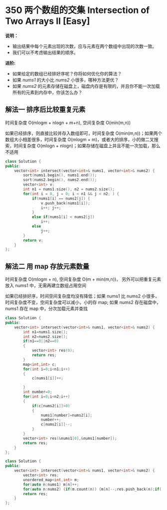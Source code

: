# 350 两个数组的交集 Intersection of Two Arrays II [Easy]

**说明：**

- 输出结果中每个元素出现的次数，应与元素在两个数组中出现的次数一致。
- 我们可以不考虑输出结果的顺序。

**进阶:**

- 如果给定的数组已经排好序呢？你将如何优化你的算法？
- 如果 *nums1* 的大小比 *nums2* 小很多，哪种方法更优？
- 如果 *nums2* 的元素存储在磁盘上，磁盘内存是有限的，并且你不能一次加载所有的元素到内存中，你该怎么办？



## 解法一 排序后比较重复元素

时间复杂度 O(mlogm + nlogn + m+n),  空间复杂度 O(min(m,n))

如果已经排序，则直接比较并存入数组即可，时间复杂度 O(min(m,n))；如果两个数组大小相差很多，时间复杂度 O(mlogm + m)，或者大的排序，小的做二叉搜索，时间复杂度 O(mlogn + nlogn)；如果存储在磁盘上并且不能一次加载，那么不适用



```c++
class Solution {
public:
    vector<int> intersect(vector<int>& nums1, vector<int>& nums2) {
        sort(nums1.begin(), nums1.end());
        sort(nums2.begin(), nums2.end());
        vector<int> v;
        int n1 = nums1.size(), n2 = nums2.size();
        for(int i = 0, j = 0; i < n1 && j < n2; ) {
            if(nums1[i] == nums2[j]) {
                v.push_back(nums1[i]);
                i++; j++;
            }
            else if(nums1[i] < nums2[j])
                i++;
            else
                j++;
        }
        return v;
    }
};
```



## 解法二 用 map 存放元素数量

时间复杂度 O(mlogm + n),  空间复杂度 O(m + min(m,n))， 另外可以把重复元素放入 nums1 中，无需再建立数组占用空间

如果已经排好序，时间空间复杂度均没有降低；如果 nums1 比 nums2 小很多，时间复杂度不变，空间复杂度可以减小，小的存 map; 如果 nums2 存在磁盘中，nums1 存在 map 中，分次加载元素并查找

```c++
class Solution {
public:
    vector<int> intersect(vector<int>& nums1, vector<int>& nums2) {
        int n1=nums1.size();
        int n2=nums2.size();        
        if(n1==0||n2==0)
        {
            vector<int> res(0);
            return res;
        }
        map<int,int> c;
        for(int i=0;i<n1;i++)
        {
            c[nums1[i]]++;

        }
        int number=0;
        for(int i=0;i<n2;i++)
        {
            if(c[nums2[i]]>0)
            {
                nums1[number]=nums2[i];
                number++;
                c[nums2[i]]--;
            }
        }
        vector<int> res(&nums1[0],&nums1[number]);
        return res;
    }
};
```



```c++
class Solution {
public:
    vector<int> intersect(vector<int>& nums1, vector<int>& nums2) {
        vector<int> res;
        unordered_map<int,int> m;
        for(auto n:nums1) m[n]++;
        for(auto n:nums2) {if(m.count(n)) {m[n]--;res.push_back(n);if(!m[n]) m.erase(n);}}
        return res;
    }
};
```

